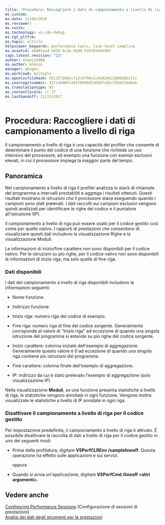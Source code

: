 ```yaml
---
title: 'Procedura: Raccogliere i dati di campionamento a livello di riga | Microsoft Docs'
ms.custom: 
ms.date: 11/04/2016
ms.reviewer: 
ms.suite: 
ms.technology: vs-ide-debug
ms.tgt_pltfrm: 
ms.topic: article
helpviewer_keywords: performance tools, line-level sampling
ms.assetid: 44803aad-dd39-4c2e-9209-d35185d44983
caps.latest.revision: "22"
author: mikejo5000
ms.author: mikejo
manager: ghogen
ms.workload: multiple
ms.openlocfilehash: 56115f2605cfc2c5f9dc1c4a42062208056b172c
ms.sourcegitcommit: 32f1a690fc445f9586d53698fc82c7debd784eeb
ms.translationtype: HT
ms.contentlocale: it-IT
ms.lasthandoff: 12/22/2017
---
```

# <a name="how-to-collect-line-level-sampling-data"></a>Procedura: Raccogliere i dati di campionamento a livello di riga
Il campionamento a livello di riga è una capacità del profiler che consente di determinare il punto del codice di una funzione che richiede un uso intensivo del processore, ad esempio una funzione con esempi esclusivi elevati, in cui il processore impiega la maggior parte del tempo.  
  
## <a name="overview"></a>Panoramica  
 Nel campionamento a livello di riga il profiler analizza lo stack di chiamate del programma a intervalli prestabiliti e aggrega i risultati ottenuti. Questi risultati mostrano le istruzioni che il processore stava eseguendo quando i campioni sono stati prelevati. I dati raccolti sui campioni esclusivi vengono quindi analizzati per identificare le righe del codice e il puntatore all'istruzione (IP).  
  
 Il campionamento a livello di riga può essere usato per il codice gestito così come per quello nativo. I rapporti di prestazioni che consentono di visualizzare questi dati includono la visualizzazione Righe e la visualizzazione Moduli.  
  
 Le informazioni di inizio/fine carattere non sono disponibili per il codice nativo. Per le istruzioni su più righe, per il codice nativo non sono disponibili le informazioni di inizio riga, ma solo quelle di fine riga.  
  
### <a name="available-data"></a>Dati disponibili  
 I dati del campionamento a livello di riga disponibili includono le informazioni seguenti:  
  
-   Nome funzione.  
  
-   Indirizzo funzione.  
  
-   Inizio riga: numero riga del codice di esempio.  
  
-   Fine riga: numero riga di fine del codice sorgente. Generalmente corrisponde al valore di "Inizio riga" ad eccezione di quando una singola istruzione del programma si estende su più righe del codice sorgente.  
  
-   Inizio carattere: colonna iniziale dell'esempio di aggregazione. Generalmente questo valore è 0 ad eccezione di quando una singola riga contiene più istruzioni del programma.  
  
-   Fine carattere: colonna finale dell'esempio di aggregazione.  
  
-   IP: indirizzo da cui è stato prelevato l'esempio di aggregazione (solo visualizzazione IP).  
  
 Nella visualizzazione **Moduli**, se una funzione presenta statistiche a livello di riga, le statistiche vengono annidate in ogni funzione. Vengono inoltre visualizzate le statistiche a livello di IP annidate in ogni riga.  
  
### <a name="turn-off-line-level-sampling-for-managed-code"></a>Disattivare il campionamento a livello di riga per il codice gestito  
 Per impostazione predefinita, il campionamento a livello di riga è attivato. È possibile disattivare la raccolta di dati a livello di riga per il codice gestito in uno dei seguenti modi:  
  
-   Prima della profilatura, digitare **VSPerfCLREnv /samplelineoff**. Questa operazione ha effetto sulle applicazioni e sui servizi.  
  
     oppure  
  
-   Quando si avvia un'applicazione, digitare **VSPerfCmd /lineoff \<altri argomenti>**.  
  
## <a name="see-also"></a>Vedere anche  
 [Configuring Performance Sessions](../profiling/configuring-performance-sessions.md)  (Configurazione di sessioni di prestazioni)  
 [Analisi dei dati degli strumenti per le prestazioni](../profiling/analyzing-performance-tools-data.md)